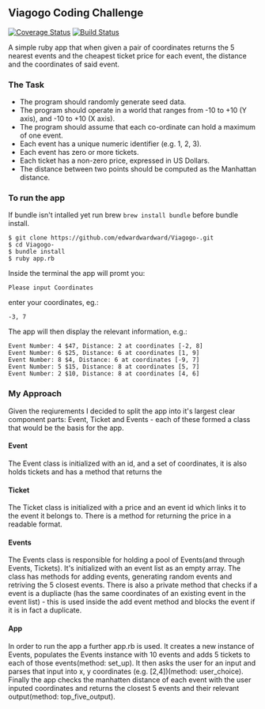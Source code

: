 ## Viagogo Coding Challenge
[![Coverage Status](https://coveralls.io/repos/github/edwardwardward/Viagogo-/badge.svg?branch=master)](https://coveralls.io/github/edwardwardward/Viagogo-?branch=master)
[![Build Status](https://travis-ci.org/edwardwardward/Viagogo-.svg?branch=master)](https://travis-ci.org/edwardwardward/Viagogo-)

A simple ruby app that when given a pair of coordinates returns the 5 nearest events and the cheapest ticket price for each event, the distance and the coordinates of said event.


### The Task

* The program should randomly generate seed data.
* The program should operate in a world that ranges from -10 to +10 (Y axis), and -10 to +10 (X axis).
* The program should assume that each co-ordinate can hold a maximum of one event.
* Each event has a unique numeric identifier (e.g. 1, 2, 3).
* Each event has zero or more tickets.
* Each ticket has a non-zero price, expressed in US Dollars.
* The distance between two points should be computed as the Manhattan distance.

### To run the app

  If bundle isn't intalled yet run brew ```brew install bundle``` before bundle install.

  ```
  $ git clone https://github.com/edwardwardward/Viagogo-.git
  $ cd Viagogo-
  $ bundle install
  $ ruby app.rb
  ```
  
  Inside the terminal the app will promt you:
  
  ```
  Please input Coordinates
  ```
  
  enter your coordinates, eg.:
  
  ```
  -3, 7
  ```
  
  The app will then display the relevant information, e.g.:
  
  ```
  Event Number: 4 $47, Distance: 2 at coordinates [-2, 8]
  Event Number: 6 $25, Distance: 6 at coordinates [1, 9]
  Event Number: 8 $4, Distance: 6 at coordinates [-9, 7]
  Event Number: 5 $15, Distance: 8 at coordinates [5, 7]
  Event Number: 2 $10, Distance: 8 at coordinates [4, 6]
  ```
  
  ### My Approach
  
Given the reqiurements I decided to split the app into it's largest clear component parts: Event, Ticket and Events -  each of these formed a class that would be the basis for the app. 
  
  #### Event
  
  The Event class is initialized with an id, and a set of coordinates, it is also holds tickets and has a method that returns the  
  
  #### Ticket
  
  The Ticket class is initialized with a price and an event id which links it to the event it belongs to. There is a method for returning the price in a readable format. 

  #### Events

The Events class is responsible for holding a pool of Events(and through Events, Tickets). It's initialized with an event list as an empty array. The class has methods for adding events, generating random events and retriving the 5 closest events. There is also a private method that checks if a event is a dupliacte (has the same coordinates of an existing event in the event list) - this is used inside the add event method and blocks the event if it is in fact a duplicate. 

#### App

In order to run the app a further app.rb is used. It creates a new instance of Events, populates the Events instance with 10 events and adds 5 tickets to each of those events(method: set_up). It then asks the user for an input and parses that input into x, y coordinates (e.g. [2,4])(method: user_choice). Finally the app checks the manhatten distance of each event with the user inputed coordinates and returns the closest 5 events and their relevant output(method: top_five_output).


  
